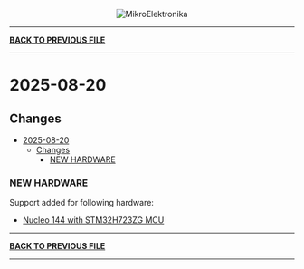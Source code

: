 <p align="center">
  <img src="http://www.mikroe.com/img/designs/beta/logo_small.png?raw=true" alt="MikroElektronika"/>
</p>

---

**[BACK TO PREVIOUS FILE](../changelog.md)**

---

# 2025-08-20

## Changes

- [2025-08-20](#2025-08-20)
  - [Changes](#changes)
    - [NEW HARDWARE](#new-hardware)

### NEW HARDWARE

Support added for following hardware:

+ [Nucleo 144 with STM32H723ZG MCU](https://www.st.com/content/st_com/en/products/evaluation-tools/product-evaluation-tools/mcu-mpu-eval-tools/stm32-mcu-mpu-eval-tools/stm32-nucleo-boards/nucleo-h723zg.html)

---

**[BACK TO PREVIOUS FILE](../changelog.md)**

---
